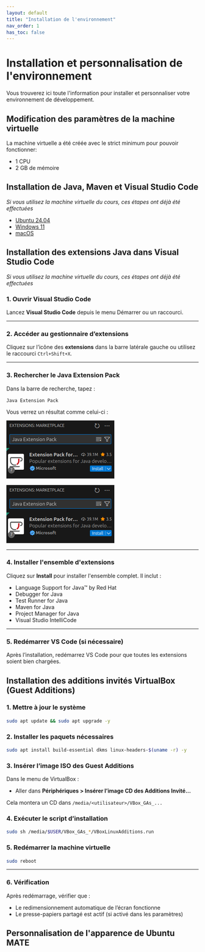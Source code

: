 ```yaml
---
layout: default
title: "Installation de l'environnement"
nav_order: 1
has_toc: false
---
```

# Installation et personnalisation de l'environnement

Vous trouverez ici toute l'information pour installer et personnaliser votre environnement de développement.

## Modification des paramètres de la machine virtuelle

La machine virtuelle a été créée avec le strict minimum pour pouvoir fonctionner:

- 1 CPU
- 2 GB de mémoire

## Installation de Java, Maven et Visual Studio Code

*Si vous utilisez la machine virtuelle du cours, ces étapes ont déjà été effectuées*

- [Ubuntu 24.04](ubuntu)
- [Windows 11](windows)
- [macOS](macos)

## Installation des extensions Java dans Visual Studio Code

*Si vous utilisez la machine virtuelle du cours, ces étapes ont déjà été effectuées*

### 1. Ouvrir Visual Studio Code

Lancez **Visual Studio Code** depuis le menu Démarrer ou un raccourci.

---

### 2. Accéder au gestionnaire d’extensions

Cliquez sur l’icône des **extensions** dans la barre latérale gauche ou utilisez le raccourci `Ctrl+Shift+X`.

---

### 3. Rechercher le Java Extension Pack

Dans la barre de recherche, tapez :

```
Java Extension Pack
```

Vous verrez un résultat comme celui-ci :

![test](/assets/images/java-extension-pack.png)

![alt text](/assets/images/java-extension-pack.png)

---

### 4. Installer l'ensemble d'extensions

Cliquez sur **Install** pour installer l'ensemble complet. Il inclut :

- Language Support for Java™ by Red Hat
- Debugger for Java
- Test Runner for Java
- Maven for Java
- Project Manager for Java
- Visual Studio IntelliCode

---

### 5. Redémarrer VS Code (si nécessaire)

Après l’installation, redémarrez VS Code pour que toutes les extensions soient bien chargées.

## Installation des additions invités VirtualBox (Guest Additions)

### 1. Mettre à jour le système

```bash
sudo apt update && sudo apt upgrade -y
```

### 2. Installer les paquets nécessaires

```bash
sudo apt install build-essential dkms linux-headers-$(uname -r) -y
```

### 3. Insérer l’image ISO des Guest Additions

Dans le menu de VirtualBox :

- Aller dans **Périphériques > Insérer l’image CD des Additions Invité...**

Cela montera un CD dans `/media/<utilisateur>/VBox_GAs_...`

### 4. Exécuter le script d’installation

```bash
sudo sh /media/$USER/VBox_GAs_*/VBoxLinuxAdditions.run
```

### 5. Redémarrer la machine virtuelle

```bash
sudo reboot
```

---

### 6. Vérification

Après redémarrage, vérifier que :

- Le redimensionnement automatique de l’écran fonctionne
- Le presse-papiers partagé est actif (si activé dans les paramètres)

## Personnalisation de l'apparence de Ubuntu MATE

